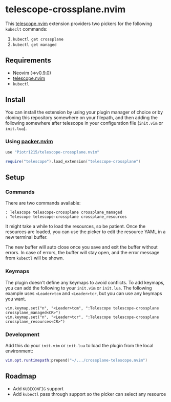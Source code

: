# telescope-crossplane.nvim

This [telescope.nvim](https://github.com/nvim-telescope/telescope.nvim)
extension providers two pickers for the following `kubeclt` commands:

1. `kubectl get crossplane`
2. `kubectl get managed`

## Requirements

- Neovim (=>v0.9.0)
- [telescope.nvim](https://github.com/nvim-telescope/telescope.nvim)
- `kubectl`

## Install

You can install the extension by using your plugin manager of choice or by
cloning this repository somewhere on your filepath, and then adding the
following somewhere after telescope in your configuration file (`init.vim` or
`init.lua`).

### Using [packer.nvim](https://github.com/wbthomason/packer.nvim)

```lua
use "Piotr1215/telescope-crossplane.nvim"

require("telescope").load_extension("telescope-crossplane")
```

## Setup

### Commands

There are two commands available:

```vim
: Telescope telescope-crossplane crossplane_managed
: Telescope telescope-crossplane crossplane_resources
```

It might take a while to load the resources, so be patient.
Once the resources are loaded, you can use the picker to edit the resource YAML
in a new terminal buffer.

The new buffer will auto close once you save and exit the buffer without errors.
In case of errors, the buffer will stay open, and the error message from
`kubectl` will be shown.

### Keymaps

The plugin doesn't define any keymaps to avoid conflicts. To add keymaps, you can
add the following to your `init.vim` or `init.lua`. The following example uses
`<Leader>tcm` and `<Leader>tcr`, but you can use any keymaps you want.

```vim
vim.keymap.set("n", "<Leader>tcm", ":Telescope telescope-crossplane crossplane_managed<CR>")
vim.keymap.set("n", "<Leader>tcr", ":Telescope telescope-crossplane crossplane_resources<CR>")
```

### Development

Add this do your `init.vim` or `init.lua` to load the plugin from the local environment:

```lua
vim.opt.runtimepath:prepend("~/.../crossplane-telescope.nvim")
```

## Roadmap

- Add `KUBECONFIG` support
- Add `kubectl` pass through support so the picker can select any resource
